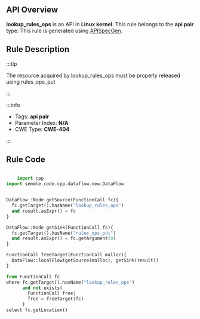 ---
---


## API Overview
**lookup_rules_ops** is an API in **Linux kernel**. This rule belongs to the **api pair** type. This rule is generated using [APISpecGen](../../tools/APISpecGen).
## Rule Description

:::tip

The resource acquired by lookup_rules_ops must be properly released using rules_ops_put

:::

:::info

- Tags: **api pair**
- Parameter Index: **N/A**
- CWE Type: **CWE-404**

:::

## Rule Code
```python

    import cpp
import semmle.code.cpp.dataflow.new.DataFlow


DataFlow::Node getSource(FunctionCall fc){
  fc.getTarget().hasName("lookup_rules_ops")
  and result.asExpr() = fc
}

DataFlow::Node getSink(FunctionCall fc){
  fc.getTarget().hasName("rules_ops_put")
  and result.asExpr() = fc.getArgument(0)
}

FunctionCall freeTarget(FunctionCall malloc){
  DataFlow::localFlow(getSource(malloc), getSink(result))
}

from FunctionCall fc
where fc.getTarget().hasName("lookup_rules_ops")
      and not exists(
        FunctionCall free| 
        free = freeTarget(fc)
      )
select fc.getLocation()

    
```